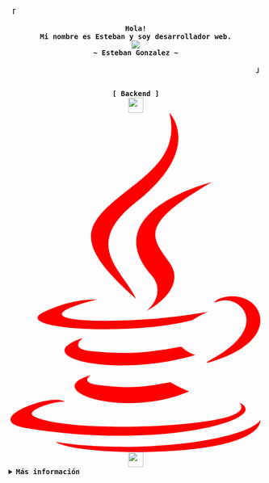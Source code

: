 <!-- Rxyhn's Aesthetic GitHub Profile -->
<div align="justify">

<!-- Profile -->
<p align="left"><strong><samp>「</samp></strong></p>
  <p align="center">
    <samp>
      <b>
        Hola! 
      <br>
        Mi nombre es Esteban y soy desarrollador web. 
      </b>
      <br>
        <image src="https://readme-typing-svg.demolab.com?font=Fira+Code+Nerdfont&weight=700&pause=1000&color=0EDAF7&center=true&random=false&width=435&lines=I+want+code+the+world">
        <!-- ![]()  -->
      <br>
      <b>
        ~ Esteban Gonzalez ~
      </b>
    </samp>
  </p>
<p align="right"><strong><samp>」</samp></strong></p>

<br>

<div align="center">
   <samp><b>[ Backend ]</b></samp>
   <div align="center">
       <image width="30" src="https://cdn-icons-png.flaticon.com/512/226/226777.png">
       <svg xmlns="http://www.w3.org/2000/svg" viewBox="0 0 384 512"><!--!Font Awesome Free 6.5.1 by @fontawesome - https://fontawesome.com License - https://fontawesome.com/license/free Copyright 2024 Fonticons, Inc.--><path fill="#ff0000" d="M277.7 312.9c9.8-6.7 23.4-12.5 23.4-12.5s-38.7 7-77.2 10.2c-47.1 3.9-97.7 4.7-123.1 1.3-60.1-8 33-30.1 33-30.1s-36.1-2.4-80.6 19c-52.5 25.4 130 37 224.5 12.1zm-85.4-32.1c-19-42.7-83.1-80.2 0-145.8C296 53.2 242.8 0 242.8 0c21.5 84.5-75.6 110.1-110.7 162.6-23.9 35.9 11.7 74.4 60.2 118.2zm114.6-176.2c.1 0-175.2 43.8-91.5 140.2 24.7 28.4-6.5 54-6.5 54s62.7-32.4 33.9-72.9c-26.9-37.8-47.5-56.6 64.1-121.3zm-6.1 270.5a12.2 12.2 0 0 1 -2 2.6c128.3-33.7 81.1-118.9 19.8-97.3a17.3 17.3 0 0 0 -8.2 6.3 70.5 70.5 0 0 1 11-3c31-6.5 75.5 41.5-20.6 91.4zM348 437.4s14.5 11.9-15.9 21.2c-57.9 17.5-240.8 22.8-291.6 .7-18.3-7.9 16-19 26.8-21.3 11.2-2.4 17.7-2 17.7-2-20.3-14.3-131.3 28.1-56.4 40.2C232.8 509.4 401 461.3 348 437.4zM124.4 396c-78.7 22 47.9 67.4 148.1 24.5a185.9 185.9 0 0 1 -28.2-13.8c-44.7 8.5-65.4 9.1-106 4.5-33.5-3.8-13.9-15.2-13.9-15.2zm179.8 97.2c-78.7 14.8-175.8 13.1-233.3 3.6 0-.1 11.8 9.7 72.4 13.6 92.2 5.9 233.8-3.3 237.1-46.9 0 0-6.4 16.5-76.2 29.7zM260.6 353c-59.2 11.4-93.5 11.1-136.8 6.6-33.5-3.5-11.6-19.7-11.6-19.7-86.8 28.8 48.2 61.4 169.5 25.9a60.4 60.4 0 0 1 -21.1-12.8z"/></svg>
       <image width="30" src="https://blog.chuidiang.org/wp-content/uploads/spring-boot.png">
   </div> 
</div>

<details>
<summary><samp><b>Más información</b></samp></summary>

<h2></h2><br>

<!-- Contact Me -->
<p align="center">
  <samp>  
    Correo electronico [<a href="mailto:estebangonza2005@gmail.com">e-mail</a>]
  </samp>
</p>

<h2></h2><br>

<!-- Profile Views Badge -->
<p align="center">
  <samp>
  <a href="#--------">
    <img src="https://komarev.com/ghpvc/?username=Esteban528&label=Profile+Views&color=grey" alt="profile views" /> 
  </a>
  </samp>
</p>

<!-- Github Trophy -->
<div align="center">
  <table>
    <tr>
      <td><a href="#--------"><img align="center" alt="GitHub Trophy" src="https://github-trophies.vercel.app/?username=Esteban528&rank=SECRET,SSS,SS,S,AAA,AA,A&row=2&column=3&margin-w=15&margin-h=15&no-frame=true&theme=nord"></a></td>
    </tr>
  </table>
</div>

<!-- Github Stats -->
<div align="center">
  <table>
    <tr>
      <td><a href="#--------"><img height="137px" align="center" alt="GitHub Stats" src="https://github-readme-stats.vercel.app/api?username=Esteban528&count_private=true&show_icons=true&include_all_commits=true&line_height=21&hide_border=true&theme=nord"/></a></td>
      <td><a href="#--------"><img height="137px" align="center" alt="Top Language" src="https://github-readme-stats.vercel.app/api/top-langs/?username=Esteban528&layout=compact&line_height=21&hide_border=true&theme=nord"/></a></td>
    </tr>
  </table>
</div>

</details>
</div>
